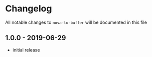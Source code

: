 # Changelog

All notable changes to `nova-to-buffer` will be documented in this file

## 1.0.0 - 2019-06-29

- initial release
